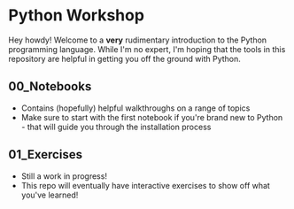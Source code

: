 # Python Workshop
Hey howdy! Welcome to a <b>very</b> rudimentary introduction to the Python programming language. While I'm no expert, I'm hoping that the tools in this repository are helpful in getting you off the ground with Python.

## 00_Notebooks
* Contains (hopefully) helpful walkthroughs on a range of topics
* Make sure to start with the first notebook if you're brand new to Python - that will guide you through the installation process

## 01_Exercises
* Still a work in progress!
* This repo will eventually have interactive exercises to show off what you've learned!

